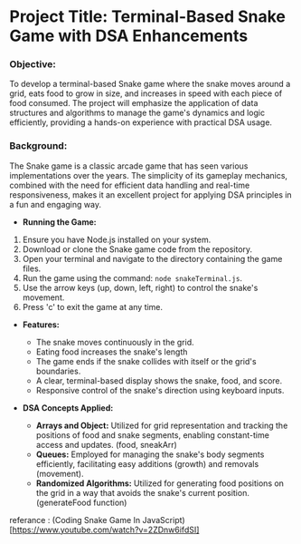 


# Project Title: Terminal-Based Snake Game with DSA Enhancements


### Objective:

To develop a terminal-based Snake game where the snake moves around a grid, eats food to grow in size, and increases in speed with each piece of food consumed. The project will emphasize the application of data structures and algorithms to manage the game's dynamics and logic efficiently, providing a hands-on experience with practical DSA usage.

### Background:

The Snake game is a classic arcade game that has seen various implementations over the years. The simplicity of its gameplay mechanics, combined with the need for efficient data handling and real-time responsiveness, makes it an excellent project for applying DSA principles in a fun and engaging way.


* **Running the Game:**

1. Ensure you have Node.js installed on your system.
2. Download or clone the Snake game code from the repository.
3. Open your terminal and navigate to the directory containing the game files.
4. Run the game using the command: `node snakeTerminal.js`.
5. Use the arrow keys (up, down, left, right) to control the snake's movement.
6. Press 'c' to exit the game at any time.



* **Features:**

  * The snake moves continuously in the grid.
  * Eating food increases the snake's length
  * The game ends if the snake collides with itself or the grid's boundaries.
  * A clear, terminal-based display shows the snake, food, and score.
  * Responsive control of the snake's direction using keyboard inputs.
* **DSA Concepts Applied:**

  * **Arrays and Object:** Utilized for grid representation and tracking the positions of food and snake segments, enabling constant-time access and updates. (food, sneakArr)
  * **Queues:** Employed for managing the snake's body segments efficiently, facilitating easy additions (growth) and removals (movement).
  * **Randomized Algorithms:** Utilized for generating food positions on the grid in a way that avoids the snake's current position. (generateFood function)

referance : (Coding Snake Game In JavaScript) [https://www.youtube.com/watch?v=2ZDnw6ifdSI]
